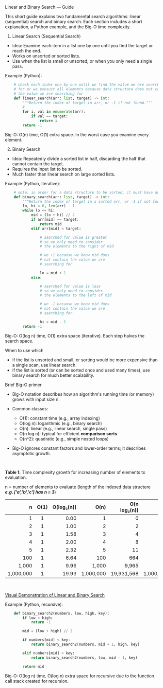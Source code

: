 Linear and Binary Search — Guide

This short guide explains two fundamental search algorithms: linear (sequential) search and binary search. Each section includes a short explanation, a Python example, and the Big-O time complexity.

1) Linear Search (Sequential Search)

- Idea: Examine each item in a list one by one until you find the target or reach the end.
- Works on unsorted or sorted lists.
- Use when the list is small or unsorted, or when you only need a single pass.

Example (Python):
```python
	# check each index one by one until we find the value we are searching
	# for or we exhaust all elements because data structure does not contain
	# the value we are searching for 
	def linear_search(arr: list, target) -> int:
		"""Return the index of target in arr, or -1 if not found."""
		#
		for i, val in enumerate(arr):
			if val == target:
				return i
		return -1
```

Big-O: O(n) time, O(1) extra space. In the worst case you examine every element.

2) Binary Search

- Idea: Repeatedly divide a sorted list in half, discarding the half that cannot contain the target.
- Requires the input list to be sorted.
- Much faster than linear search on large sorted lists.

Example (Python, iterative):
```python
	# note: in order for a data structure to be sorted, it must have an index
	def binary_search(arr: list, target) -> int:
		"""Return the index of target in a sorted arr, or -1 if not found."""
		lo, hi = 0, len(arr) - 1
		while lo <= hi:
			mid = (lo + hi) // 2
			if arr[mid] == target:
				return mid
			elif arr[mid] < target:

				# searched for value is greater
				# so we only need to consider
				# the elements to the right of mid

				# we +1 because we know mid does 
				# not contain the value we are 
				# searching for

				lo = mid + 1
			else:

				# searched for value is less
				# so we only need to consider 
				# the elements to the left of mid 

				# we -1 because we know mid does 
				# not contain the value we are 
				# searching for

				hi = mid - 1
		return -1
```

Big-O: O(log n) time, O(1) extra space (iterative). Each step halves the search space.

When to use which
- If the list is unsorted and small, or sorting would be more expensive than a single scan, use linear search.
- If the list is sorted (or can be sorted once and used many times), use binary search for much better scalability.

Brief Big-O primer

- Big-O notation describes how an algorithm's running time (or memory) grows with input size n.
- Common classes:
  - O(1): constant time (e.g., array indexing)
  - O(log n): logarithmic (e.g., binary search)
  - O(n): linear (e.g., linear search, single pass)
  - O(n log n): typical for efficient **comparison sorts**
  - O(n^2): quadratic (e.g., simple nested loops)

- Big-O ignores constant factors and lower-order terms; it describes asymptotic growth.

<br/>

**Table 1.** Time complexity growth for increasing number of elements to evaluation. 

n = number of elements to evaluate (length of the indexed data structure _**e.g. ['a','b','c'] has n = 3**_)


| **n**      | **O(1)** | **O(log₂(n))** | **O(n)**   | **O(n log₂(n))**     | **O(n²)**         |
|-----------:|:--------:|------------:|-----------:|----------------------:|------------------:|
| 1          |    1     |     0.00 |          1 |              0 |                 1 |
| 2          |    1     |     1.00 |          2 |              2 |                 4 |
| 3          |    1     |     1.58 |          3 |              4 |                 9 |
| 4          |    1     |     2.00 |          4 |              8 |                16 |
| 5          |    1     |     2.32 |          5 |             11 |                25 |
| 100        |    1     |     6.64 |        100 |            664 |            10,000 |
| 1,000      |    1     |     9.96 |      1,000 |          9,965 |         1,000,000 |
| 1,000,000  |    1     |    19.93 |  1,000,000 |     19,931,568 | 1,000,000,000,000 |


<br/>

 [Visual Demonstration of Linear and Binary Search](https://www.cs.usfca.edu/~galles/visualization/Search.html)



 Example (Python, recursive):
```python
	def binary_search2(numbers, low, high, key): 
		if low > high:
			return -1

		mid = (low + high) // 2

		if numbers[mid] < key: 
			return binary_search2(numbers, mid + 1, high, key)

		elif numbers[mid] > key:
			return binary_search2(numbers, low, mid - 1, key)

		return mid

```

Big-O: O(log n) time, O(log n) extra space for recursive due to the function call stack created for recursion.


